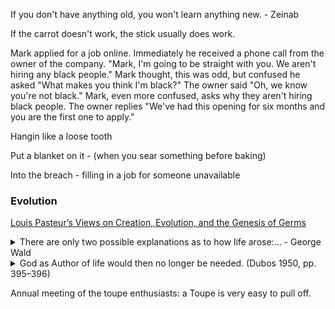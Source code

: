 If you don't have anything old, you won't learn anything new.  - Zeinab

If the carrot doesn't work, the stick usually does work.

Mark applied for a job online.  Immediately he received a phone call from the owner of the company.  "Mark, I'm going to be straight with you.  We aren't hiring any black people."  Mark thought, this was odd, but confused he asked "What makes you think I'm black?"  The owner said "Oh, we know you're not black."  Mark, even more confused, asks why they aren't hiring black people.  The owner replies "We've had this opening for six months and you are the first one to apply."

Hangin like a loose tooth

Put a blanket on it - (when you sear something before baking)

Into the breach - filling in a job for someone unavailable


### Evolution  
[Louis Pasteur’s Views on Creation, Evolution, and the Genesis of Germs](https://digitalcommons.liberty.edu/cgi/viewcontent.cgi?article=1143&context=bio_chem_fac_pubs)  


<details>
<summary>There are only two possible explanations as to how life arose:... - George Wald</summary>
There are only two possible explanations as to how life arose: Spontaneous generation arising to evolution or a supernatural creative act of God.... There is no other possibility. Spontaneous generation was scientifically disproved 120 years ago by Louis Pasteur and others, but that just leaves us with only one other possibility... that life came as a supernatural act of creation by God, but I can't accept that philosophy because I do not want to believe in God. Therefore I choose to believe in that which I know is scientifically impossible, spontaneous generation leading to evolution.
  - George Wald
</details>

<details>
  <summary>God as Author of life would then no longer be needed. (Dubos 1950, pp. 395–396)</summary>
  This is why the problem of spontaneous generation
is all absorbing, and all-important. It is the very
problem of life and of its origin. To bring about
spontaneous generation would be to create a germ. It
would be creating life; it would be to solve the problem
of its origin. It would mean to go from matter to life
through conditions of environment and of matter.
God as Author of life would then no longer be needed.
Matter would replace Him. God would need to be
invoked only as Author of the motions of the universe.
  (Dubos 1950, pp. 395–396)
</details>

Annual meeting of the toupe enthusiasts: a Toupe is very easy to pull off.
